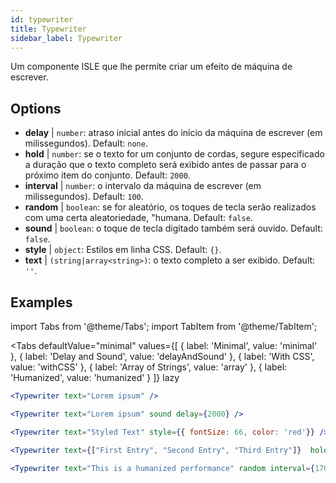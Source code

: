 ```yaml
---
id: typewriter 
title: Typewriter
sidebar_label: Typewriter
---
```


Um componente ISLE que lhe permite criar um efeito de máquina de escrever.

## Options

* __delay__ | `number`: atraso inicial antes do início da máquina de escrever (em milissegundos). Default: `none`.
* __hold__ | `number`: se o texto for um conjunto de cordas, segure especificado a duração que o texto completo será exibido antes de passar para o próximo item do conjunto. Default: `2000`.
* __interval__ | `number`: o intervalo da máquina de escrever (em milissegundos). Default: `100`.
* __random__ | `boolean`: se for aleatório, os toques de tecla serão realizados com uma certa aleatoriedade, "humana. Default: `false`.
* __sound__ | `boolean`: o toque de tecla digitado também será ouvido. Default: `false`.
* __style__ | `object`: Estilos em linha CSS. Default: `{}`.
* __text__ | `(string|array<string>)`: o texto completo a ser exibido. Default: `''`.


## Examples

import Tabs from '@theme/Tabs';
import TabItem from '@theme/TabItem';

<Tabs
    defaultValue="minimal"
    values={[
        { label: 'Minimal', value: 'minimal' },
        { label: 'Delay and Sound', value: 'delayAndSound' },
        { label: 'With CSS', value: 'withCSS' },
        { label: 'Array of Strings', value: 'array' },
        { label: 'Humanized', value: 'humanized' }
    ]}
    lazy
>

<TabItem value="minimal">

```jsx live
<Typewriter text="Lorem ipsum" />
```

</TabItem>

<TabItem value="delayAndSound">

```jsx live
<Typewriter text="Lorem ipsum" sound delay={2000} />
```

</TabItem>

<TabItem value="withCSS">

```jsx live
<Typewriter text="Styled Text" style={{ fontSize: 66, color: 'red'}} />
```

</TabItem>

<TabItem value="array">

```jsx live
<Typewriter text={["First Entry", "Second Entry", "Third Entry"]}  hold={2000} />
```

</TabItem>

<TabItem value="humanized">

```jsx live
<Typewriter text="This is a humanized performance" random interval={170} />
```

</TabItem>

</Tabs>

